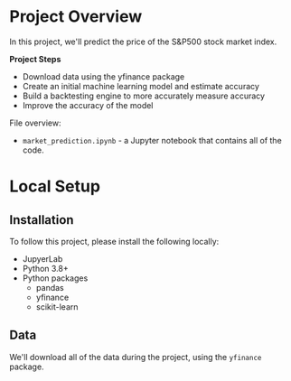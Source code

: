 # Project Overview

In this project, we'll predict the price of the S&P500 stock market index.

**Project Steps**

* Download data using the yfinance package
* Create an initial machine learning model and estimate accuracy
* Build a backtesting engine to more accurately measure accuracy
* Improve the accuracy of the model

File overview:

* `market_prediction.ipynb` - a Jupyter notebook that contains all of the code.

# Local Setup

## Installation

To follow this project, please install the following locally:

* JupyerLab
* Python 3.8+
* Python packages
    * pandas
    * yfinance
    * scikit-learn

## Data

We'll download all of the data during the project, using the `yfinance` package.
